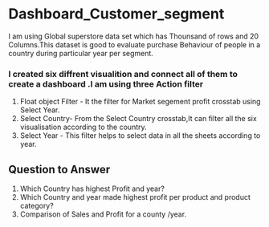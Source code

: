 # Dashboard_Customer_segment

I am using Global superstore data set which has Thounsand of rows and 20 Columns.This dataset is good to evaluate  purchase Behaviour of people in a country during particular year per segment.

### I created six diffrent visualition and connect all of them to create a dashboard .I am using three Action filter
1. Float object Filter - It the filter for Market segement profit crosstab using Select Year.
2. Select Country- From the Select Country crosstab,It can filter all the six visualisation according to the country.
3. Select Year - This filter helps to select data in all the sheets according to year.

## Question to Answer
1. Which Country has highest Profit and year?
2. Which Country and year made highest profit per product and product category?
3. Comparison of Sales and Profit for a county /year.
